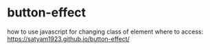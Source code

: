 # button-effect
how to use javascript for changing class of element
where to access:
https://satyam1923.github.io/button-effect/

